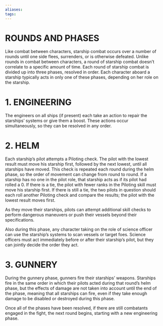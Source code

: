 ```yaml
---
aliases: 
tags: 
---
```

# ROUNDS AND PHASES

Like combat between characters, starship combat occurs over a number of rounds until one side flees, surrenders, or is otherwise defeated. Unlike rounds in combat between characters, a round of starship combat doesn’t correlate to a specific amount of time. Each round of starship combat is divided up into three phases, resolved in order. Each character aboard a starship typically acts in only one of these phases, depending on her role on the starship. 

# 1. ENGINEERING

The engineers on all ships (if present) each take an action to repair the starships’ systems or give them a boost. These actions occur simultaneously, so they can be resolved in any order. 

# 2. HELM

Each starship’s pilot attempts a Piloting check. The pilot with the lowest result must move his starship first, followed by the next lowest, until all starships have moved. This check is repeated each round during the helm phase, so the order of movement can change from round to round. If a starship has no one in the pilot role, that starship acts as if its pilot had rolled a 0. If there is a tie, the pilot with fewer ranks in the Piloting skill must move his starship first. If there is still a tie, the two pilots in question should each roll another Piloting check and compare the results; the pilot with the lowest result moves first.  
  
As they move their starships, pilots can attempt additional skill checks to perform dangerous maneuvers or push their vessels beyond their specifications.  
  
Also during this phase, any character taking on the role of science officer can use the starship’s systems to scan vessels or target foes. Science officers must act immediately before or after their starship’s pilot, but they can jointly decide the order they act. 

# 3. GUNNERY

During the gunnery phase, gunners fire their starships’ weapons. Starships fire in the same order in which their pilots acted during that round’s helm phase, but the effects of damage are not taken into account until the end of the phase, meaning that all starships can fire, even if they take enough damage to be disabled or destroyed during this phase.  
  
Once all of the phases have been resolved, if there are still combatants engaged in the fight, the next round begins, starting with a new engineering phase.